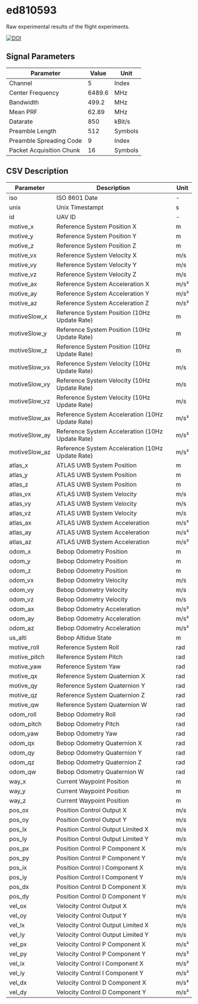 # ed810593

Raw experimental results of the flight experiments.

[![DOI](https://zenodo.org/badge/DOI/10.5281/zenodo.571794.svg)](https://doi.org/10.5281/zenodo.571794)

## Signal Parameters

| Parameter | Value | Unit |
| --------- | ----- | ---- |
| Channel | 5 | Index |
| Center Frequency | 6489.6 | MHz |
| Bandwidth | 499.2 | MHz |
| Mean PRF | 62.89 | MHz |
| Datarate | 850 | kBit/s |
| Preamble Length | 512 | Symbols |
| Preamble Spreading Code | 9 | Index |
| Packet Acquisition Chunk | 16 | Symbols |

## CSV Description

| Parameter | Description | Unit |
| --------- | ----- | ---- |
| iso | ISO 8601 Date | - |
| unix | Unix Timestampt | s |
| id | UAV ID | - |
| motive_x | Reference System Position X | m |
| motive_y | Reference System Position Y | m |
| motive_z | Reference System Position Z | m |
| motive_vx | Reference System Velocity X | m/s |
| motive_vy | Reference System Velocity Y | m/s |
| motive_vz | Reference System Velocity Z | m/s |
| motive_ax | Reference System Acceleration X | m/s² |
| motive_ay | Reference System Acceleration Y | m/s² |
| motive_az | Reference System Acceleration Z | m/s² |
| motiveSlow_x | Reference System Position (10Hz Update Rate) | m |
| motiveSlow_y | Reference System Position (10Hz Update Rate) | m |
| motiveSlow_z | Reference System Position (10Hz Update Rate) | m |
| motiveSlow_vx | Reference System Velocity (10Hz Update Rate) | m/s |
| motiveSlow_vy | Reference System Velocity (10Hz Update Rate) | m/s |
| motiveSlow_vz | Reference System Velocity (10Hz Update Rate) | m/s |
| motiveSlow_ax | Reference System Acceleration (10Hz Update Rate) | m/s² |
| motiveSlow_ay | Reference System Acceleration (10Hz Update Rate) | m/s² |
| motiveSlow_az | Reference System Acceleration (10Hz Update Rate) | m/s² |
| atlas_x | ATLAS UWB System Position | m |
| atlas_y | ATLAS UWB System Position | m |
| atlas_z | ATLAS UWB System Position | m |
| atlas_vx | ATLAS UWB System Velocity | m/s |
| atlas_vy | ATLAS UWB System Velocity | m/s |
| atlas_vz | ATLAS UWB System Velocity | m/s |
| atlas_ax | ATLAS UWB System Acceleration | m/s² |
| atlas_ay | ATLAS UWB System Acceleration | m/s² |
| atlas_az | ATLAS UWB System Acceleration | m/s² |
| odom_x | Bebop Odometry Position | m |
| odom_y | Bebop Odometry Position | m |
| odom_z | Bebop Odometry Position | m |
| odom_vx | Bebop Odometry Velocity | m/s |
| odom_vy | Bebop Odometry Velocity | m/s |
| odom_vz | Bebop Odometry Velocity | m/s |
| odom_ax | Bebop Odometry Acceleration | m/s² |
| odom_ay | Bebop Odometry Acceleration | m/s² |
| odom_az | Bebop Odometry Acceleration | m/s² |
| us_alti | Bebop Altidue State | m |
| motive_roll | Reference System Roll | rad |
| motive_pitch | Reference System Pitch | rad |
| motive_yaw | Reference System Yaw | rad |
| motive_qx | Reference System Quaternion X | rad |
| motive_qy | Reference System Quaternion Y | rad |
| motive_qz | Reference System Quaternion Z | rad |
| motive_qw | Reference System Quaternion W | rad |
| odom_roll | Bebop Odometry Roll | rad |
| odom_pitch | Bebop Odometry Pitch | rad |
| odom_yaw | Bebop Odometry Yaw | rad |
| odom_qx | Bebop Odometry Quaternion X | rad |
| odom_qy | Bebop Odometry Quaternion Y | rad |
| odom_qz | Bebop Odometry Quaternion Z | rad |
| odom_qw | Bebop Odometry Quaternion W | rad |
| way_x | Current Waypoint Position | m |
| way_y | Current Waypoint Position | m |
| way_z | Current Waypoint Position | m |
| pos_ox | Position Control Output X | m/s |
| pos_oy | Position Control Output Y | m/s |
| pos_lx | Position Control Output Limited X | m/s |
| pos_ly | Position Control Output Limited Y | m/s |
| pos_px | Position Control P Component X | m/s |
| pos_py | Position Control P Component Y | m/s |
| pos_ix | Position Control I Component X | m/s |
| pos_iy | Position Control I Component Y | m/s |
| pos_dx | Position Control D Component X | m/s |
| pos_dy | Position Control D Component Y | m/s |
| vel_ox | Velocity Control Output X | m/s |
| vel_oy | Velocity Control Output Y | m/s |
| vel_lx | Velocity Control Output Limited X | m/s |
| vel_ly | Velocity Control Output Limited Y | m/s |
| vel_px | Velocity Control P Component X | m/s² |
| vel_py | Velocity Control P Component Y | m/s² |
| vel_ix | Velocity Control I Component X | m/s² |
| vel_iy | Velocity Control I Component Y | m/s² |
| vel_dx | Velocity Control D Component X | m/s² |
| vel_dy | Velocity Control D Component Y | m/s² |
